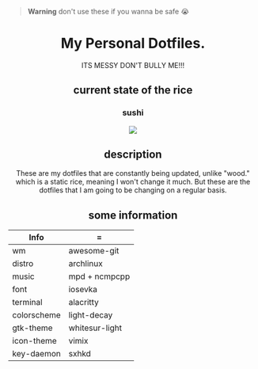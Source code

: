 > **Warning**
don't use these if you wanna be safe :sob:

<div align="center">
<h1>My Personal Dotfiles.</h1>
ITS MESSY DON'T BULLY ME!!!<br>
<h2> current state of the rice </h2>
<h3> sushi </h3>
<img src="https://github.com/frapdotbmp/dotfiles/assets/118438453/8f87d431-0057-4ded-bb09-4ee4d27232d5"/>


## description
These are my dotfiles that are constantly being updated, unlike "wood." which is a static rice, meaning I won't change it much.
But these are the dotfiles that I am going to be changing on a regular basis.

## some information
| Info      |    =    |
| --------- | ------- |
| wm        | awesome-git |
| distro    | archlinux |
| music     | mpd + ncmpcpp |
| font      | iosevka  |
| terminal  | alacritty |
| colorscheme| light-decay |
| gtk-theme | whitesur-light |
| icon-theme | vimix |
| key-daemon| sxhkd |
</div>
